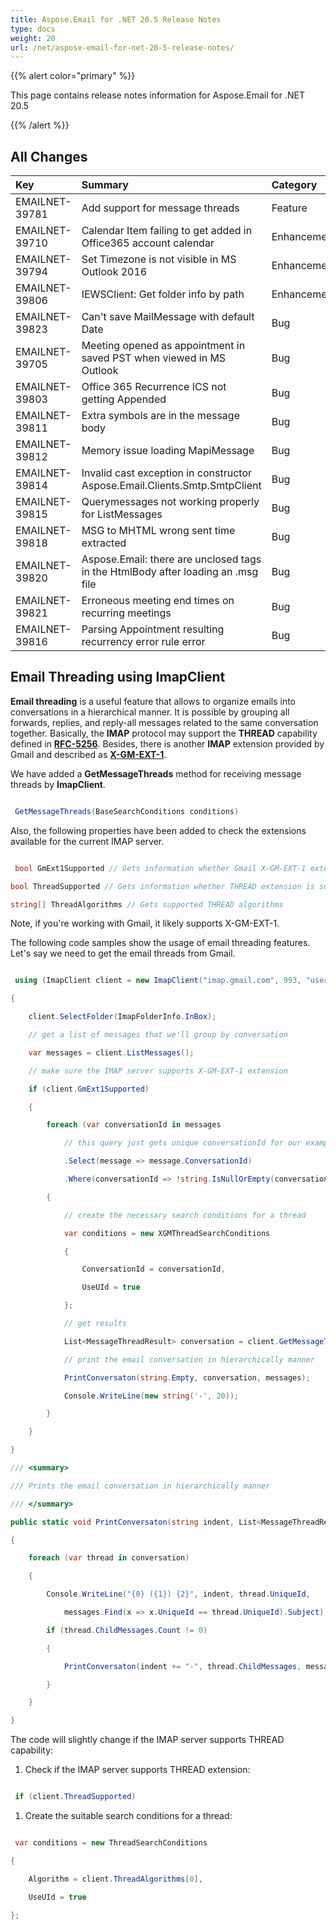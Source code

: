 ```yaml
---
title: Aspose.Email for .NET 20.5 Release Notes
type: docs
weight: 20
url: /net/aspose-email-for-net-20-5-release-notes/
---
```


{{% alert color="primary" %}} 

This page contains release notes information for Aspose.Email for .NET 20.5

{{% /alert %}} 
## **All Changes**

|**Key**|**Summary**|**Category**|
| :- | :- | :- |
|EMAILNET-39781|Add support for message threads|Feature|
|EMAILNET-39710|Calendar Item failing to get added in Office365 account calendar|Enhancement|
|EMAILNET-39794|Set Timezone is not visible in MS Outlook 2016|Enhancement|
|EMAILNET-39806|IEWSClient: Get folder info by path|Enhancement|
|EMAILNET-39823|Can't save MailMessage with default Date|Bug|
|EMAILNET-39705|Meeting opened as appointment in saved PST when viewed in MS Outlook|Bug|
|EMAILNET-39803|Office 365 Recurrence ICS not getting Appended|Bug|
|EMAILNET-39811|Extra symbols are in the message body|Bug|
|EMAILNET-39812|Memory issue loading MapiMessage|Bug|
|EMAILNET-39814|Invalid cast exception in constructor Aspose.Email.Clients.Smtp.SmtpClient|Bug|
|EMAILNET-39815|Querymessages not working properly for ListMessages|Bug|
|EMAILNET-39818|MSG to MHTML wrong sent time extracted|Bug|
|EMAILNET-39820|Aspose.Email: there are unclosed tags in the HtmlBody after loading an .msg file|Bug|
|EMAILNET-39821|Erroneous meeting end times on recurring meetings|Bug|
|EMAILNET-39816|Parsing Appointment resulting recurrency error rule error|Bug|

## **Email Threading using ImapClient**
**Email threading** is a useful feature that allows to organize emails into conversations in a hierarchical manner. It is possible by grouping all forwards, replies, and reply-all messages related to the same conversation together. Basically, the **IMAP** protocol may support the **THREAD** capability defined in [**RFC-5256**](https://tools.ietf.org/html/rfc5256). Besides, there is another **IMAP** extension provided by Gmail and described as [**X-GM-EXT-1**](https://developers.google.com/gmail/imap/imap-extensions#checking_for_the_presence_of_extensions).

We have added a **GetMessageThreads** method for receiving message threads by **ImapClient**.

``` cs

 GetMessageThreads(BaseSearchConditions conditions)

```

Also, the following properties have been added to check the extensions available for the current IMAP server.

``` cs

 bool GmExt1Supported // Gets information whether Gmail X-GM-EXT-1 extension is supported

bool ThreadSupported // Gets information whether THREAD extension is supported

string[] ThreadAlgorithms // Gets supported THREAD algorithms

```

Note, if you're working with Gmail, it likely supports X-GM-EXT-1.



The following code samples show the usage of email threading features. Let's say we need to get the email threads from Gmail.

``` cs

 using (ImapClient client = new ImapClient("imap.gmail.com", 993, "username", "password", SecurityOptions.SSLImplicit))

{

    client.SelectFolder(ImapFolderInfo.InBox);

    // get a list of messages that we'll group by conversation

    var messages = client.ListMessages();

    // make sure the IMAP server supports X-GM-EXT-1 extension

    if (client.GmExt1Supported)

    {

        foreach (var conversationId in messages

            // this query just gets unique conversationId for our example

            .Select(message => message.ConversationId)

            .Where(conversationId => !string.IsNullOrEmpty(conversationId)).Distinct())

        {

            // create the necessary search conditions for a thread

            var conditions = new XGMThreadSearchConditions

            {

                ConversationId = conversationId,

                UseUId = true

            };

            // get results

            List<MessageThreadResult> conversation = client.GetMessageThreads(conditions);

            // print the email conversation in hierarchically manner

            PrintConversaton(string.Empty, conversation, messages);

            Console.WriteLine(new string('-', 20));

        }

    }

}

/// <summary>

/// Prints the email conversation in hierarchically manner

/// </summary>

public static void PrintConversaton(string indent, List<MessageThreadResult> conversation, List<ImapMessageInfo> messages)

{

    foreach (var thread in conversation)

    {

        Console.WriteLine("{0} ({1}) {2}", indent, thread.UniqueId,

            messages.Find(x => x.UniqueId == thread.UniqueId).Subject);

        if (thread.ChildMessages.Count != 0)

        {

            PrintConversaton(indent += "-", thread.ChildMessages, messages);

        }

    }

}

```



The code will slightly change if the IMAP server supports THREAD capability:

1. Check if the IMAP server supports THREAD extension:

``` cs

 if (client.ThreadSupported)

```

1. Сreate the suitable search conditions for a thread:

``` cs

 var conditions = new ThreadSearchConditions

{

    Algorithm = client.ThreadAlgorithms[0],

    UseUId = true

};

```




